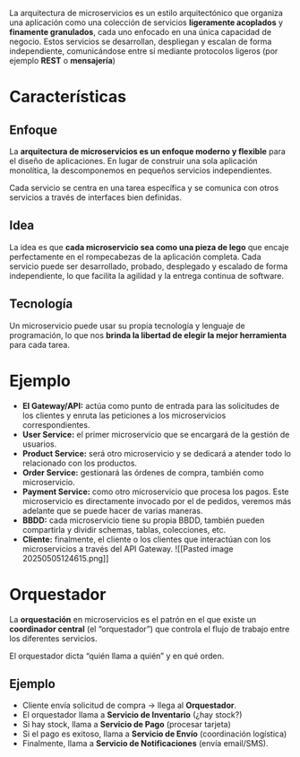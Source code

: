 La arquitectura de microservicios es un estilo arquitectónico que organiza una aplicación como una colección de servicios **ligeramente acoplados** y **finamente granulados**, cada uno enfocado en una única capacidad de negocio. Estos servicios se desarrollan, despliegan y escalan de forma independiente, comunicándose entre sí mediante protocolos ligeros (por ejemplo **REST** o **mensajería**)

# Características

## Enfoque
La **arquitectura de microservicios es un enfoque moderno y flexible** para el diseño de aplicaciones. En lugar de construir una sola aplicación monolítica, la descomponemos en pequeños servicios independientes.

Cada servicio se centra en una tarea específica y se comunica con otros servicios a través de interfaces bien definidas.

## Idea
La idea es que **cada microservicio sea como una pieza de lego** que encaje perfectamente en el rompecabezas de la aplicación completa. Cada servicio puede ser desarrollado, probado, desplegado y escalado de forma independiente, lo que facilita la agilidad y la entrega continua de software.

## Tecnología
Un microservicio puede usar su propia tecnología y lenguaje de programación, lo que nos **brinda la libertad de elegir la mejor herramienta** para cada tarea.


# Ejemplo
- **El Gateway/API:** actúa como punto de entrada para las solicitudes de los clientes y enruta las peticiones a los microservicios correspondientes.
- **User Service:** el primer microservicio que se encargará de la gestión de usuarios.
- **Product Service:** será otro microservicio y se dedicará a atender todo lo relacionado con los productos.
- **Order Service:** gestionará las órdenes de compra, también como microservicio.
- **Payment Service:** como otro microservicio que procesa los pagos. Este microservicio es directamente invocado por el de pedidos, veremos más adelante que se puede hacer de varias maneras.
- **BBDD:** cada microservicio tiene su propia BBDD, también pueden compartirla y dividir schemas, tablas, colecciones, etc.
- **Cliente:** finalmente, el cliente o los clientes que interactúan con los microservicios a través del API Gateway.
![[Pasted image 20250505124615.png]]

# Orquestador
La **orquestación** en microservicios es el patrón en el que existe un **coordinador central** (el “orquestador”) que controla el flujo de trabajo entre los diferentes servicios.

El orquestador dicta “quién llama a quién” y en qué orden.

## Ejemplo
- Cliente envía solicitud de compra → llega al **Orquestador**.
- El orquestador llama a **Servicio de Inventario** (¿hay stock?)
- Si hay stock, llama a **Servicio de Pago** (procesar tarjeta)
- Si el pago es exitoso, llama a **Servicio de Envío** (coordinación logística)
- Finalmente, llama a **Servicio de Notificaciones** (envía email/SMS).


